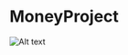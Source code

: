# MoneyProject
![Alt text](https://github.com/dgoodburn/Project/edit/master/Demo_Screenshot.png "Optional title")
